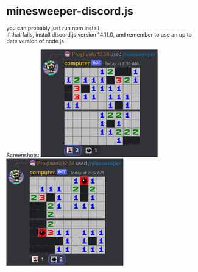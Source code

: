 # minesweeper-discord.js
you can probably just run npm install <br>
if that fails, install discord.js version 14.11.0, and remember to use an up to date version of node.js

Screenshots:
![alt text](https://github.com/The-WindowsVista/minesweeper-discord.js/blob/main/mine.png?raw=true)
![alt text](https://github.com/The-WindowsVista/minesweeper-discord.js/blob/main/sweeper.png?raw=true)
